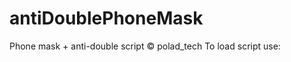 # antiDoublePhoneMask
Phone mask + anti-double script © polad_tech
To load script use: <br>
    <script defer src="https://cdn.jsdelivr.net/gh/PoladMamedov/antiDoublePhoneMask/antiDoublePhoneMask.js"></script>
